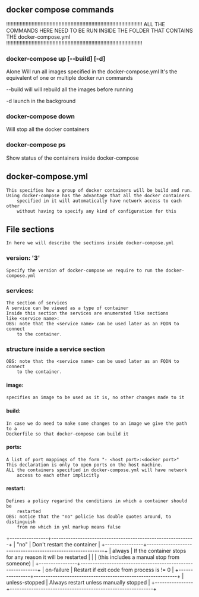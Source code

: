 ## docker compose commands

!!!!!!!!!!!!!!!!!!!!!!!!!!!!!!!!!!!!!!!!!!!!!!!!!!!!!!!!!!!!!!!!!!!!!!!!!!!!!!!!!!!!!!!!!!!
ALL THE COMMANDS HERE NEED TO BE RUN INSIDE THE FOLDER THAT CONTAINS THE docker-compose.yml
!!!!!!!!!!!!!!!!!!!!!!!!!!!!!!!!!!!!!!!!!!!!!!!!!!!!!!!!!!!!!!!!!!!!!!!!!!!!!!!!!!!!!!!!!!!

### docker-compose up [--build] [-d]
Alone Will run all images specified in the docker-compose.yml
It's the equivalent of one or multiple docker run commands

--build will will rebuild all the images before running

-d launch in the background


### docker-compose down
Will stop all the docker containers

### docker-compose ps
Show status of the containers inside docker-compose

## docker-compose.yml
    This specifies how a group of docker containers will be build and run.
    Using docker-compose has the advantage that all the docker containers
        specified in it will automatically have network access to each other
        without having to specify any kind of configuration for this

## File sections
    In here we will describe the sections inside docker-compose.yml

### version: '3'
    Specify the version of docker-compose we require to run the docker-compose.yml

### services:
    The section of services
    A service can be viewed as a type of container
    Inside this section the services are enumerated like sections
    like <service name>:
    OBS: note that the <service name> can be used later as an FQDN to connect
        to the container.

### structure inside a service section
    OBS: note that the <service name> can be used later as an FQDN to connect
        to the container.

#### image: <source image>
    specifies an image to be used as it is, no other changes made to it

#### build: <path to Dockerfile>
    In case we do need to make some changes to an image we give the path to a
    Dockerfile so that docker-compose can build it

#### ports:
    A list of port mappings of the form "- <host port>:<docker port>"
    This declaration is only to open ports on the host machine.
    ALL the containers specified in docker-compose.yml will have network
        access to each other implicitly

#### restart:
    Defines a policy regarind the conditions in which a container should be
        restarted
    OBS: notice that the "no" policie has double quotes around, to distinguish
        from no which in yml markup means false

+----------------+------------------------------------------------------------+
| "no"           | Don't restart the container                                |
+----------------+------------------------------------------------------------+
| always         | If the container stops for any reason it will be restarted |
|                | (this includes a manual stop from someone)                 |
+----------------+------------------------------------------------------------+
| on-failure     | Restart if exit code from process is != 0                  |
+----------------+------------------------------------------------------------+
| unless-stopped | Always restart unless manually stopped                     |
+----------------+------------------------------------------------------------+
